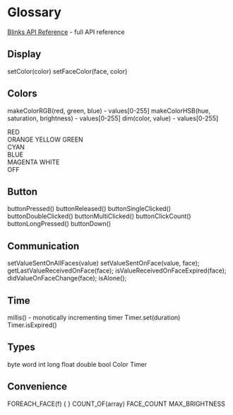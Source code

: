 # Glossary
[Blinks API Reference](api.md) - full API reference

## Display
setColor(color)
setFaceColor(face, color)

## Colors
makeColorRGB(red, green, blue) - values[0-255]
makeColorHSB(hue, saturation, brightness) - values[0-255]
dim(color, value) - values[0-255]    

RED    
ORANGE 
YELLOW 
GREEN   
CYAN    
BLUE    
MAGENTA 
WHITE   
OFF

## Button
buttonPressed()
buttonReleased()
buttonSingleClicked()
buttonDoubleClicked()
buttonMultiClicked()
buttonClickCount()
buttonLongPressed()
buttonDown()

## Communication
setValueSentOnAllFaces(value)
setValueSentOnFace(value, face);
getLastValueReceivedOnFace(face);
isValueReceivedOnFaceExpired(face);
didValueOnFaceChange(face);
isAlone();

## Time
millis() - monotically incrementing timer
Timer.set(duration)
Timer.isExpired()

## Types
byte
word
int
long
float
double
bool
Color
Timer

## Convenience
FOREACH_FACE(f) { }
COUNT_OF(array)
FACE_COUNT
MAX_BRIGHTNESS